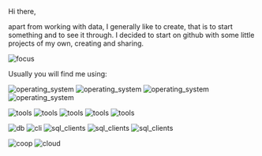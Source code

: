 Hi there,

apart from working with data, I generally like to create, that is to start something and to see it through. I decided to start on github with some little projects of my own, creating and sharing.

![focus](https://img.shields.io/badge/focus-data%2C_analytics%2C_backend-FFCE4F)

Usually you will find me using:

![operating_system](https://img.shields.io/badge/os-macOS-0f62fe) ![operating_system](https://img.shields.io/badge/os-RedHat-333333) ![operating_system](https://img.shields.io/badge/os-Debian-333333) ![operating_system](https://img.shields.io/badge/os-Windows-333333)

![tools](https://img.shields.io/badge/tools-bash-0f62fe) ![tools](https://img.shields.io/badge/tools-Postman-333333) ![tools](https://img.shields.io/badge/tools-NodeRED-333333) ![tools](https://img.shields.io/badge/tools-Visual_Studio_Code-333333) ![tools](https://img.shields.io/badge/fav_tool-BBEdit-0f62fe)

![db](https://img.shields.io/badge/db-PostgreSQL%2FPostGis-0f62fe) ![cli](https://img.shields.io/badge/cli-psql-333333) ![sql_clients](https://img.shields.io/badge/sql_cl.-pgAdmin-333333) ![sql_clients](https://img.shields.io/badge/sql_cl.-DBeaver_w/_OpenStreetMap-333333) ![sql_clients](https://img.shields.io/badge/fav_sql_cl.-Postico-0f62fe)

![coop](https://img.shields.io/badge/coop-YouTrack-0f62fe) ![cloud](https://img.shields.io/badge/cloud-IBM_Cloud-0f62fe)
